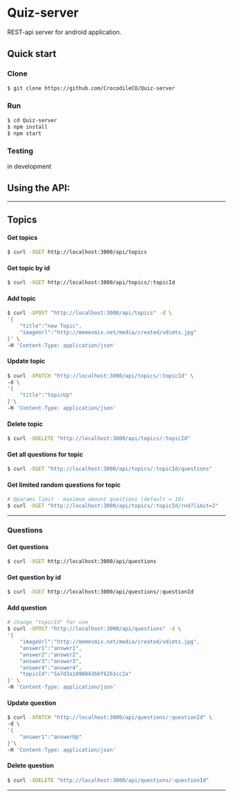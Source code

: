 # Quiz-server

REST-api server for android application.

## Quick start

### Clone
```sh
$ git clone https://github.com/CrocodileCO/Quiz-server
```

### Run
```sh
$ cd Quiz-server
$ npm install
$ npm start
```

### Testing

in development

## Using the API:
-------------
## Topics
#### Get topics
``` sh
$ curl -XGET http://localhost:3000/api/topics
```
#### Get topic by id
``` sh
$ curl -XGET http://localhost:3000/api/topics/:topicId
```
#### Add topic
```sh
$ curl -XPOST "http://localhost:3000/api/topics" -d \
'{ 
    "title":"new Topic",
    "imageUrl":"http://memesmix.net/media/created/vdimts.jpg" 
}' \
-H 'Content-Type: application/json'
```
#### Update topic
``` sh
$ curl -XPATCH "http://localhost:3000/api/topics/:topicId" \
-d \
'{
    "title":"topicUp"
}'\
-H 'Content-Type: application/json'
```
#### Delete topic
``` sh
$ curl -XDELETE "http://localhost:3000/api/topics/:topicId"
```
#### Get all questions for topic
``` sh
$ curl -XGET "http://localhost:3000/api/topics/:topicId/questions"
```
#### Get limited random questions for topic
``` sh
# @params limit - maximum amount questions (default = 10)
$ curl -XGET "http://localhost:3000/api/topics/:topicId/rnd?limit=2"
```
-------------
### Questions 
#### Get questions
``` sh
$ curl -XGET http://localhost:3000/api/questions
```
#### Get question by id
``` sh
$ curl -XGET http://localhost:3000/api/questions/:questionId
```
#### Add question 
```sh
# change "topicId" for use
$ curl -XPOST "http://localhost:3000/api/questions" -d \
'{
    "imageUrl":"http://memesmix.net/media/created/vdimts.jpg",
    "answer1":"answer1",
    "answer2":"answer2",
    "answer3":"answer3",
    "answer4":"answer4",
    "topicId":"5a7d3a1890843bbf62b1cc2a"
}' \
-H 'Content-Type: application/json'
```
#### Update question
``` sh
$ curl -XPATCH "http://localhost:3000/api/questions/:questionId" \
-d \
'{
    "answer1":"answerUp"
}'\
-H 'Content-Type: application/json'
```
#### Delete question
``` sh
$ curl -XDELETE "http://localhost:3000/api/questions/:questionId"
```
-------------

### 

